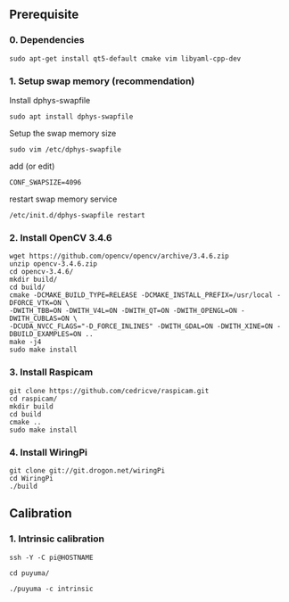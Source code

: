 ## Prerequisite

### 0. Dependencies

```
sudo apt-get install qt5-default cmake vim libyaml-cpp-dev
```
### 1. Setup swap memory (recommendation)

Install dphys-swapfile

```
sudo apt install dphys-swapfile
```

Setup the swap memory size

```
sudo vim /etc/dphys-swapfile
```

add (or edit)

```
CONF_SWAPSIZE=4096
```

restart swap memory service

```
/etc/init.d/dphys-swapfile restart
```

### 2. Install OpenCV 3.4.6

```
wget https://github.com/opencv/opencv/archive/3.4.6.zip
unzip opencv-3.4.6.zip
cd opencv-3.4.6/
mkdir build/
cd build/
cmake -DCMAKE_BUILD_TYPE=RELEASE -DCMAKE_INSTALL_PREFIX=/usr/local -DFORCE_VTK=ON \
-DWITH_TBB=ON -DWITH_V4L=ON -DWITH_QT=ON -DWITH_OPENGL=ON -DWITH_CUBLAS=ON \
-DCUDA_NVCC_FLAGS="-D_FORCE_INLINES" -DWITH_GDAL=ON -DWITH_XINE=ON -DBUILD_EXAMPLES=ON ..
make -j4
sudo make install
```

### 3. Install Raspicam

```
git clone https://github.com/cedricve/raspicam.git
cd raspicam/
mkdir build
cd build
cmake ..
sudo make install
```

### 4. Install WiringPi

```
git clone git://git.drogon.net/wiringPi
cd WiringPi
./build
```


## Calibration

### 1. Intrinsic calibration

```
ssh -Y -C pi@HOSTNAME

cd puyuma/

./puyuma -c intrinsic
```
